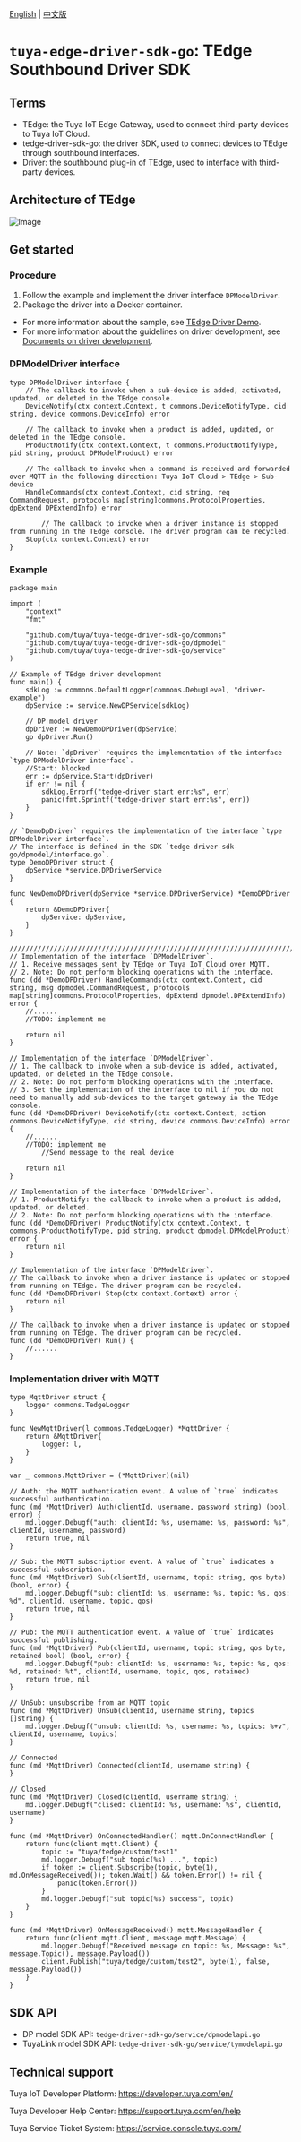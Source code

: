 [English](README.md) | [中文版](README_CN.md)
# `tuya-edge-driver-sdk-go`: TEdge Southbound Driver SDK

## Terms
* TEdge: the Tuya IoT Edge Gateway, used to connect third-party devices to Tuya IoT Cloud.
* tedge-driver-sdk-go: the driver SDK, used to connect devices to TEdge through southbound interfaces.
* Driver: the southbound plug-in of TEdge, used to interface with third-party devices.

## Architecture of TEdge
![Image](./docs/images/Tedge架构图1.png)

## Get started

### Procedure
1. Follow the example and implement the driver interface `DPModelDriver`.
2. Package the driver into a Docker container.

- For more information about the sample, see [TEdge Driver Demo](https://github.com/tuya/tuya-tedge-driver-example).
- For more information about the guidelines on driver development, see [Documents on driver development](./docs/summary.md).

### DPModelDriver interface
```golang
type DPModelDriver interface {
	// The callback to invoke when a sub-device is added, activated, updated, or deleted in the TEdge console.
	DeviceNotify(ctx context.Context, t commons.DeviceNotifyType, cid string, device commons.DeviceInfo) error

	// The callback to invoke when a product is added, updated, or deleted in the TEdge console.
	ProductNotify(ctx context.Context, t commons.ProductNotifyType, pid string, product DPModelProduct) error

	// The callback to invoke when a command is received and forwarded over MQTT in the following direction: Tuya IoT Cloud > TEdge > Sub-device
	HandleCommands(ctx context.Context, cid string, req CommandRequest, protocols map[string]commons.ProtocolProperties, dpExtend DPExtendInfo) error
    
        // The callback to invoke when a driver instance is stopped from running in the TEdge console. The driver program can be recycled.
	Stop(ctx context.Context) error
}
```

### Example
```golang
package main

import (
	"context"
	"fmt"

	"github.com/tuya/tuya-tedge-driver-sdk-go/commons"
	"github.com/tuya/tuya-tedge-driver-sdk-go/dpmodel"
	"github.com/tuya/tuya-tedge-driver-sdk-go/service"
)

// Example of TEdge driver development
func main() {
	sdkLog := commons.DefaultLogger(commons.DebugLevel, "driver-example")
	dpService := service.NewDPService(sdkLog)

	// DP model driver
	dpDriver := NewDemoDPDriver(dpService)
	go dpDriver.Run()

	// Note: `dpDriver` requires the implementation of the interface `type DPModelDriver interface`.
	//Start: blocked
	err := dpService.Start(dpDriver)
	if err != nil {
		sdkLog.Errorf("tedge-driver start err:%s", err)
		panic(fmt.Sprintf("tedge-driver start err:%s", err))
	}
}

// `DemoDpDriver` requires the implementation of the interface `type DPModelDriver interface`.
// The interface is defined in the SDK `tedge-driver-sdk-go/dpmodel/interface.go`.
type DemoDPDriver struct {
	dpService *service.DPDriverService
}

func NewDemoDPDriver(dpService *service.DPDriverService) *DemoDPDriver {
	return &DemoDPDriver{
		dpService: dpService,
	}
}

/////////////////////////////////////////////////////////////////////////////////////////////////////
// Implementation of the interface `DPModelDriver`.
// 1. Receive messages sent by TEdge or Tuya IoT Cloud over MQTT.
// 2. Note: Do not perform blocking operations with the interface.
func (dd *DemoDPDriver) HandleCommands(ctx context.Context, cid string, msg dpmodel.CommandRequest, protocols map[string]commons.ProtocolProperties, dpExtend dpmodel.DPExtendInfo) error {
	//......
	//TODO: implement me

	return nil
}

// Implementation of the interface `DPModelDriver`.
// 1. The callback to invoke when a sub-device is added, activated, updated, or deleted in the TEdge console.
// 2. Note: Do not perform blocking operations with the interface.
// 3. Set the implementation of the interface to nil if you do not need to manually add sub-devices to the target gateway in the TEdge console.
func (dd *DemoDPDriver) DeviceNotify(ctx context.Context, action commons.DeviceNotifyType, cid string, device commons.DeviceInfo) error {
	//......
	//TODO: implement me
        //Send message to the real device

	return nil
}

// Implementation of the interface `DPModelDriver`.
// 1. ProductNotify: the callback to invoke when a product is added, updated, or deleted.
// 2. Note: Do not perform blocking operations with the interface.
func (dd *DemoDPDriver) ProductNotify(ctx context.Context, t commons.ProductNotifyType, pid string, product dpmodel.DPModelProduct) error {
	return nil
}

// Implementation of the interface `DPModelDriver`.
// The callback to invoke when a driver instance is updated or stopped from running on TEdge. The driver program can be recycled.
func (dd *DemoDPDriver) Stop(ctx context.Context) error {
	return nil
}

// The callback to invoke when a driver instance is updated or stopped from running on TEdge. The driver program can be recycled.
func (dd *DemoDPDriver) Run() {
	//......
}
```

### Implementation driver with MQTT

```golang
type MqttDriver struct {
	logger commons.TedgeLogger
}

func NewMqttDriver(l commons.TedgeLogger) *MqttDriver {
	return &MqttDriver{
		logger: l,
	}
}

var _ commons.MqttDriver = (*MqttDriver)(nil)

// Auth: the MQTT authentication event. A value of `true` indicates successful authentication.
func (md *MqttDriver) Auth(clientId, username, password string) (bool, error) {
	md.logger.Debugf("auth: clientId: %s, username: %s, password: %s", clientId, username, password)
	return true, nil
}

// Sub: the MQTT subscription event. A value of `true` indicates a successful subscription.
func (md *MqttDriver) Sub(clientId, username, topic string, qos byte) (bool, error) {
	md.logger.Debugf("sub: clientId: %s, username: %s, topic: %s, qos: %d", clientId, username, topic, qos)
	return true, nil
}

// Pub: the MQTT authentication event. A value of `true` indicates successful publishing.
func (md *MqttDriver) Pub(clientId, username, topic string, qos byte, retained bool) (bool, error) {
	md.logger.Debugf("pub: clientId: %s, username: %s, topic: %s, qos: %d, retained: %t", clientId, username, topic, qos, retained)
	return true, nil
}

// UnSub: unsubscribe from an MQTT topic
func (md *MqttDriver) UnSub(clientId, username string, topics []string) {
	md.logger.Debugf("unsub: clientId: %s, username: %s, topics: %+v", clientId, username, topics)
}

// Connected
func (md *MqttDriver) Connected(clientId, username string) {
}

// Closed
func (md *MqttDriver) Closed(clientId, username string) {
	md.logger.Debugf("clised: clientId: %s, username: %s", clientId, username)
}

func (md *MqttDriver) OnConnectedHandler() mqtt.OnConnectHandler {
	return func(client mqtt.Client) {
		topic := "tuya/tedge/custom/test1"
		md.logger.Debugf("sub topic(%s) ...", topic)
		if token := client.Subscribe(topic, byte(1), md.OnMessageReceived()); token.Wait() && token.Error() != nil {
			panic(token.Error())
		}
		md.logger.Debugf("sub topic(%s) success", topic)
	}
}

func (md *MqttDriver) OnMessageReceived() mqtt.MessageHandler {
	return func(client mqtt.Client, message mqtt.Message) {
		md.logger.Debugf("Received message on topic: %s, Message: %s", message.Topic(), message.Payload())
		client.Publish("tuya/tedge/custom/test2", byte(1), false, message.Payload())
	}
}
```

## SDK API
* DP model SDK API: `tedge-driver-sdk-go/service/dpmodelapi.go`
* TuyaLink model SDK API: `tedge-driver-sdk-go/service/tymodelapi.go`

## Technical support
Tuya IoT Developer Platform: https://developer.tuya.com/en/

Tuya Developer Help Center: https://support.tuya.com/en/help

Tuya Service Ticket System: https://service.console.tuya.com/

